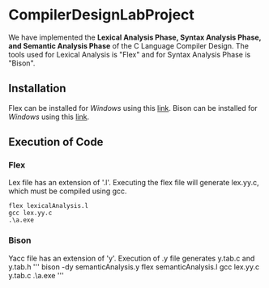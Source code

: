 # CompilerDesignLabProject

We have implemented the **Lexical Analysis Phase, Syntax Analysis Phase, and Semantic Analysis Phase** of the C Language Compiler Design.
The tools used for Lexical Analysis is "Flex" and for Syntax Analysis Phase is "Bison".

## Installation 
Flex can be installed for _Windows_ using this [link](https://gnuwin32.sourceforge.net/packages/flex.htm).
Bison can be installed for _Windows_ using this [link](https://gnuwin32.sourceforge.net/packages/bison.htm).

## Execution of Code
### Flex
Lex file has an extension of '.l'. Executing the flex file will generate lex.yy.c, which must be compiled using gcc.
```
flex lexicalAnalysis.l
gcc lex.yy.c
.\a.exe
```
### Bison
Yacc file has an extension of 'y'. Execution of .y file generates y.tab.c and y.tab.h
'''
bison -dy semanticAnalysis.y
flex semanticAnalysis.l
gcc lex.yy.c y.tab.c
.\a.exe
'''
